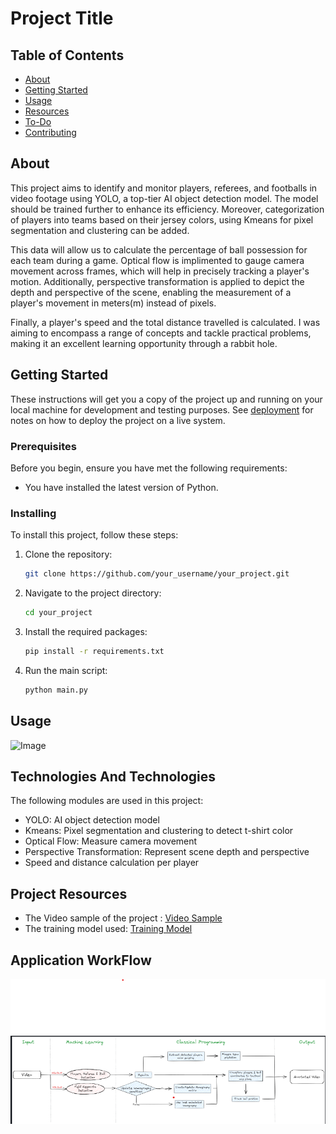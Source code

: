 # Project Title

## Table of Contents

- [About](#about)
- [Getting Started](#getting_started)
- [Usage](#usage)
- [Resources](#resources)
- [To-Do](./todo.md)
- [Contributing](../CONTRIBUTING.md)

## About <a name = "about"></a>

This project aims to identify and monitor players, referees, and footballs in video footage using YOLO, a top-tier AI object detection model. The model should be trained further to enhance its efficiency. Moreover, categorization of players into teams based on their jersey colors, using Kmeans for pixel segmentation and clustering can be added. 

This data will allow us to calculate the percentage of ball possession for each team during a game. Optical flow is implimented to gauge camera movement across frames, which will help in precisely tracking a player's motion. Additionally, perspective transformation is applied to depict the depth and perspective of the scene, enabling the measurement of a player's movement in meters(m) instead of pixels. 

Finally, a player's speed and the total distance travelled is calculated. I was aiming to encompass a range of concepts and tackle practical problems, making it an excellent learning opportunity through a rabbit hole.

## Getting Started <a name = "getting_started"></a>

These instructions will get you a copy of the project up and running on your local machine for development and testing purposes. See [deployment](#deployment) for notes on how to deploy the project on a live system.

### Prerequisites

Before you begin, ensure you have met the following requirements:

- You have installed the latest version of Python.

### Installing

To install this project, follow these steps:

1. Clone the repository:
    ```bash
    git clone https://github.com/your_username/your_project.git
    ```
2. Navigate to the project directory:
    ```bash
    cd your_project
    ```
3. Install the required packages:
    ```bash
    pip install -r requirements.txt
    ```
4. Run the main script:
    ```bash
    python main.py
    ```

## Usage <a name = "usage"></a>

![Image](./screenshot.png)

## Technologies And Technologies

The following modules are used in this project:
- YOLO: AI object detection model
- Kmeans: Pixel segmentation and clustering to detect t-shirt color
- Optical Flow: Measure camera movement
- Perspective Transformation: Represent scene depth and perspective
- Speed and distance calculation per player


## Project Resources <a name = "resources"></a>

- The Video sample of the project : [Video Sample](https://drive.google.com/file/d/1t6agoqggZKx6thamUuPAIdN_1zR9v9S_/view?usp=sharing)
- The training model used:          [Training Model](https://drive.google.com/file/d/1DC2kCygbBWUKheQ_9cFziCsYVSRw6axK/view?usp=sharing)

## Application WorkFlow 

![Workflow](./Screenshot1.png)
